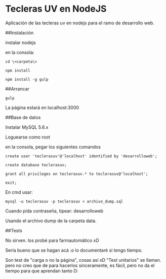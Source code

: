 # Tecleras UV en NodeJS

Aplicación de las tecleras uv en nodejs para el ramo de desarrollo web.

##Instalación

instalar nodejs

en la consola:

````
cd \<carpeta\>
````

````
npm install
````

````
npm install -g gulp
````

##Arrancar

````
gulp
````

La página estará en localhost:3000

##Base de datos

Instalar MySQL 5.6.x

Loguearse como root

en la consola, pegar los siguientes comandos

````
create user 'teclerasuv'@'localhost' identified by 'desarrolloweb';
````

````
create database teclerasuv;
````

````
grant all privileges on teclerasuv.* to teclerasuv@'localhost';
````

````
exit;
````

En cmd usar:

````
mysql -u teclerasuv -p teclerasuv < archivo_dump.sql
````

Cuando pida contraseña, tipear: desarrolloweb

Usando el archivo dump de la carpeta data.

##Tests

No sirven. los probé para farmautomático xD

Sería bueno que se hagan acá :o lo documentaré si tengo tiempo.

Son test de "carga o no la página", cosas así xD "Test unitarios" se llaman. pero no creo que de para hacerlos sinceramente, es fácil, pero no da el tiempo para que aprendan tanto D:
